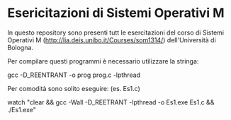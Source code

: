 Esericitazioni di Sistemi Operativi M
=====================================

In questo repository sono presenti tutt le esercitazioni del corso di Sistemi
Operativi M (http://lia.deis.unibo.it/Courses/som1314/) dell'Università di
Bologna.

Per compilare questi programmi è necessario utilizzare la stringa:

gcc -D_REENTRANT -o prog prog.c -lpthread

Per comodità sono solito eseguire: (es. Es1.c)

watch "clear && gcc -Wall -D_REETRANT -lpthread -o Es1.exe Es1.c && ./Es1.exe"
